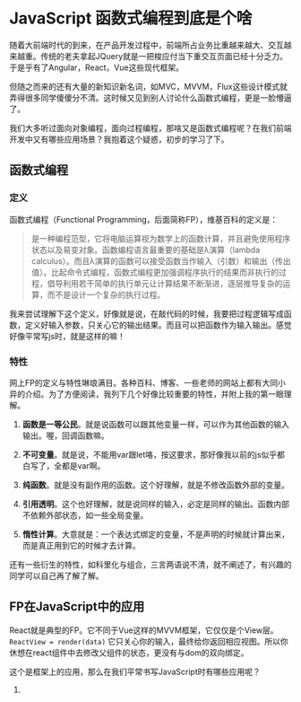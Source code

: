 # JavaScript 函数式编程到底是个啥

随着大前端时代的到来，在产品开发过程中，前端所占业务比重越来越大、交互越来越重。传统的老夫拿起JQuery就是一把梭应付当下重交互页面已经十分乏力。于是乎有了Angular，React，Vue这些现代框架。

但随之而来的还有大量的新知识新名词，如MVC，MVVM，Flux这些设计模式就弄得很多同学傻傻分不清。这时候又见到别人讨论什么函数式编程，更是一脸懵逼了。

我们大多听过面向对象编程，面向过程编程，那啥又是函数式编程呢？在我们前端开发中又有哪些应用场景？我抱着这个疑惑，初步的学习了下。

## 函数式编程

### 定义

函数式编程（Functional Programming，后面简称FP），维基百科的定义是：

>是一种编程范型，它将电脑运算视为数学上的函数计算，并且避免使用程序状态以及易变对象。函数编程语言最重要的基础是λ演算（lambda calculus）。而且λ演算的函数可以接受函数当作输入（引数）和输出（传出值）。比起命令式编程，函数式编程更加强调程序执行的结果而非执行的过程，倡导利用若干简单的执行单元让计算结果不断渐进，逐层推导复杂的运算，而不是设计一个复杂的执行过程。

我来尝试理解下这个定义，好像就是说，在敲代码的时候，我要把过程逻辑写成函数，定义好输入参数，只关心它的输出结果。而且可以把函数作为输入输出。感觉好像平常写js时，就是这样的嘛！

### 特性

网上FP的定义与特性琳琅满目。各种百科、博客、一些老师的网站上都有大同小异的介绍。为了方便阅读，我列下几个好像比较重要的特性，并附上我的第一眼理解。

1. **函数是一等公民**。就是说函数可以跟其他变量一样，可以作为其他函数的输入输出。喔，回调函数嘛。

2. **不可变量**。就是说，不能用var跟let咯，按这要求，那好像我以前的js似乎都白写了，全都是var啊。

3. **纯函数**。就是没有副作用的函数。这个好理解，就是不修改函数外部的变量。

4. **引用透明**。这个也好理解，就是说同样的输入，必定是同样的输出。函数内部不依赖外部状态，如一些全局变量。

5. **惰性计算**。大意就是：一个表达式绑定的变量，不是声明的时候就计算出来，而是真正用到它的时候才去计算。

还有一些衍生的特性，如科里化与组合，三言两语说不清，就不阐述了，有兴趣的同学可以自己再了解了解。

## FP在JavaScript中的应用

React就是典型的FP。它不同于Vue这样的MVVM框架，它仅仅是个View层。
`ReactView = render(data)` 它只关心你的输入，最终给你返回相应视图。所以你休想在react组件中去修改父组件的状态，更没有与dom的双向绑定。

这个是框架上的应用，那么在我们平常书写JavaScript时有哪些应用呢？

1. 
